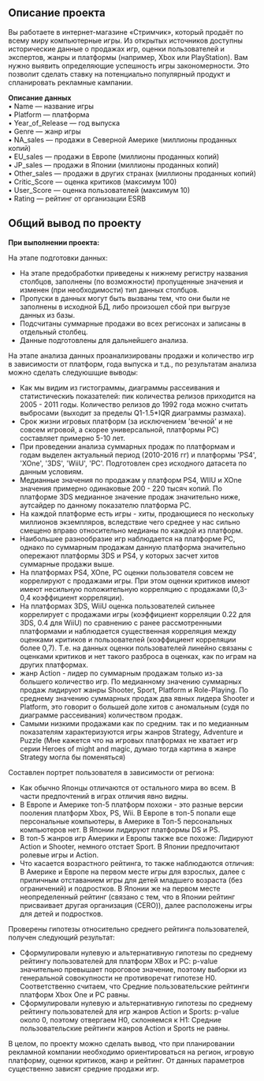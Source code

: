 
## Описание проекта
Вы работаете в интернет-магазине «Стримчик», который продаёт по всему миру компьютерные игры. Из открытых источников доступны исторические данные о продажах игр, оценки пользователей и экспертов, жанры и платформы (например, Xbox или PlayStation). Вам нужно выявить определяющие успешность игры закономерности. Это позволит сделать ставку на потенциально популярный продукт и спланировать рекламные кампании.

**Описание данных**  
•	Name — название игры  
•	Platform — платформа  
•	Year_of_Release — год выпуска  
•	Genre — жанр игры  
•	NA_sales — продажи в Северной Америке (миллионы проданных копий)  
•	EU_sales — продажи в Европе (миллионы проданных копий)  
•	JP_sales — продажи в Японии (миллионы проданных копий)  
•	Other_sales — продажи в других странах (миллионы проданных копий)  
•	Critic_Score — оценка критиков (максимум 100)  
•	User_Score — оценка пользователей (максимум 10)  
•	Rating — рейтинг от организации ESRB   

## Общий вывод по проекту
**При выполнении проекта:**

На этапе подготовки данных:
- На этапе предобработки приведены к нижнему регистру названия столбцов, заполнены (по возможности) пропущенные значения и изменен (при необходимости) тип данных столбцов.  
- Пропуски в данных могут быть вызваны тем, что они были не заполнены в исходной БД, либо произошел сбой при выгрузе данных из базы.  
- Подсчитаны суммарные продажи во всех регисонах и записаны в отдельный столбец.  
- Данные подготовлены для дальнейшего анализа.  

На этапе анализа данных проанализированы продажи и количество игр в зависимости от платформ, года выпуска и т.д., по результатам анализа можно сделать следуюшщие выводы:
- Как мы видим из гистограммы, диаграммы рассеивания и статистическиъ показателей: пик количества релизов приходится на 2005 - 2011 годы. Количество релизов до 1992 года можно считать выбросами (выходит за пределы Q1-1.5*IQR диаграммы размаха).    
- Срок жизни игровых платформ (за исключением 'вечной' и не совсем игровой, а скорее универсальной, платформы PC) составляет примерно 5-10 лет.    
- При проведении анализа суммарных продаж по платформам и годам выделен актуальный период (2010-2016 гг) и платформы 'PS4', 'XOne', '3DS', 'WiiU', 'PC'. Подготовлен срез исходного датасета по данным условиям.    
- Медианные значения по продажам у платформ PS4, WIIU и XOne значения примерно одинаковые 200 - 220 тысяч копий. По платформе 3DS медианное значение продаж значительно ниже, аутсайдер по данному показателю платформа PC.  
- На каждой платформе есть игры - хиты, продающиеся по нескольку миллионов экземпляров, вследствие чего среднее у нас сильно смещено вправо относительно медианы по каждой из платформ.    
- Наибольшее разнообразие игр наблюдается на платформе PC, однако по суммарным продажам данную платформа значительно опережают платформы 3DS и PS4, у которых засчет хитов суммарные продажи выше.
- На платформах PS4, XOne, PC оценки пользователя совсем не коррелируют с продажами игры. При этом оценки критиков имеют имеют несильную положительную корреляцию с продажами (0,3-0,4 коэффициент корреляции).    
- На платформах 3DS, WiiU оценка пользователей сильнее коррелирует с продажами игры (коэффициент корреляции 0.22 для 3DS, 0.4 для WiiU) по сравнению с ранее рассмотренными платформами и наблюдается существенная корреляция между оценками критиков и пользователей (коэффициент корреляции более 0,7). Т.е. на данных оценки пользователей линейно связаны с оценками критиков и нет такого разброса в оценках, как по играм на других платформах.    
- жанр Action - лидер по суммарным продажам только из-за большего количество игр. По медианному значению суммарных продаж лидируют жанры Shooter, Sport, Platform и Role-Playing. По среднему значению суммарных продаж два явных лидера Shooter и Platform, это говорит о большей доле хитов с аномальным (судя по диаграмме рассеивания) количеством продаж.    
- Самыми низкими продажами как по средним. так и по медианным показателям характеризуются игры жанров Strategy, Adventure и Puzzle (Мне кажется что на игровых платформах не хватает игр серии Heroes of might and magic, думаю тогда картина в жанре Strategy могла бы поменяться)    

Составлен портрет пользователя в зависимости от региона:    
- Как обычно Японцы отличаются от остального мира во всем. В части предпочтений в играх отличия явно видны.    
- В Европе и Америке топ-5 платформ похожи - это разные версии пооления платформ Xbox, PS, Wii. В Европе в топ-5 попали еще персональные компьютеры, в Америке в Топ-5 персональных компьютеров нет. В Японии лидируют платформы DS и PS.    
- В топ-5 жанров игр Америки и Европы также все похоже: Лидируют Action и Shooter, немного отстает Sport. В Японии предпочитают ролевые игры и Action.
- Что касается возрастного рейтинга, то также наблюдаются отличия: В Америке и Европе на первом месте игры для взрослых, далее с приличным отставанием игры для детей младшего возраста (без ограничений) и подростков. В Японии же на первом месте неопределенный рейтинг (связано с тем, что в Японии рейтинг присваивает другая организация (CERO)), далее расположены игры для детей и подростков. 

Проверены гипотезы относительно среднего рейтинга пользователей, получен следующий результат:  
- Сформулировали нулевую и альтернативную гипотезы по среднему рейтингу пользователей для платформ XBox и PC:
p-value значительно превышает пороговое значение, поэтому выборки из генеральной совокупности не противоречат гипотезе H0. Соответственно считаем, что Средние пользовательские рейтинги платформ Xbox One и PC равны.    
- Сформулировали нулевую и альтернативную гипотезы по среднему рейтингу пользователей для игр жанров Action и Sports:
p-value около 0, поэтому отвергаем H0, склоняемся к H1: Средние пользовательские рейтинги жанров Action и Sports не равны.    

В целом, по проекту можно сделать вывод, что при планировании рекламной компании необходимо ориентироваться на регион, игровую платформу, оценки критиков, жанр и рейтинг. От данных параметров существенно зависят средние продажи игр.